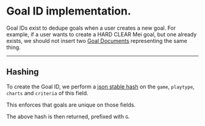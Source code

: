 # Goal ID implementation.

Goal IDs exist to dedupe goals when a user creates
a new goal. For example, if a user wants to create a
HARD CLEAR Mei goal, but one already exists, we should
not insert two [Goal Documents](../documents/goal.md)
representing the same thing.

*****

## Hashing

To create the Goal ID, we perform a [json stable hash](https://github.com/zkldi/fast-stable-json-hash) on the
`game`, `playtype`, `charts` and `criteria` of this field.

This enforces that goals are unique on those fields.

The above hash is then returned, prefixed with `G`.
